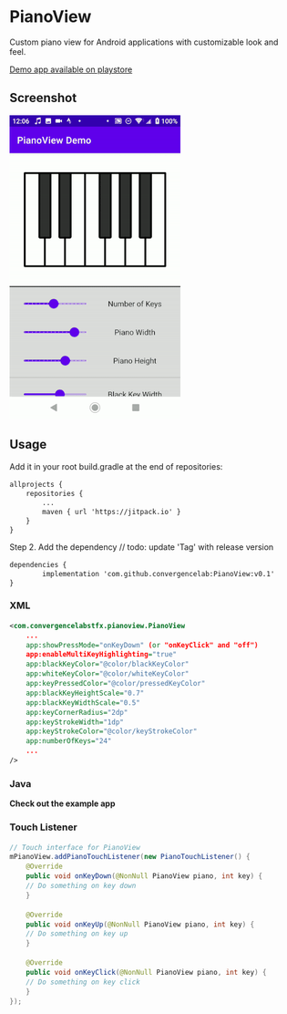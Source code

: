# PianoView
Custom piano view for Android applications with customizable look and feel.

[Demo app available on playstore](https://play.google.com/store/apps/details?id=com.convergencelabstfx.pianoviewexample)


## Screenshot
![PianoView Demo](pianoview2.gif)

## Usage

Add it in your root build.gradle at the end of repositories:

	allprojects {
		repositories {
			...
			maven { url 'https://jitpack.io' }
		}
	}
Step 2. Add the dependency // todo: update 'Tag' with release version

	dependencies {
	        implementation 'com.github.convergencelab:PianoView:v0.1'
	}

### XML
                
```xml
<com.convergencelabstfx.pianoview.PianoView
    ...
    app:showPressMode="onKeyDown" (or "onKeyClick" and "off")
    app:enableMultiKeyHighlighting="true"
    app:blackKeyColor="@color/blackKeyColor"
    app:whiteKeyColor="@color/whiteKeyColor"
    app:keyPressedColor="@color/pressedKeyColor"
    app:blackKeyHeightScale="0.7"
    app:blackKeyWidthScale="0.5"
    app:keyCornerRadius="2dp"
    app:keyStrokeWidth="1dp"
    app:keyStrokeColor="@color/keyStrokeColor"
    app:numberOfKeys="24"
    ...
/>
```

### Java
**Check out the example app**

### Touch Listener
```Java
// Touch interface for PianoView
mPianoView.addPianoTouchListener(new PianoTouchListener() {
    @Override
    public void onKeyDown(@NonNull PianoView piano, int key) {
	// Do something on key down
    }

    @Override
    public void onKeyUp(@NonNull PianoView piano, int key) {
	// Do something on key up
    }

    @Override
    public void onKeyClick(@NonNull PianoView piano, int key) {
	// Do something on key click
    }
});
```
